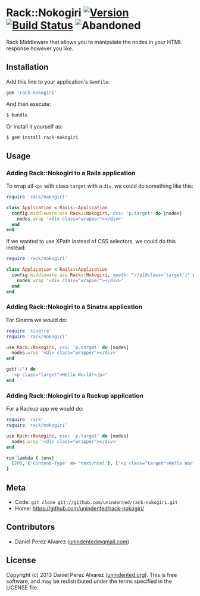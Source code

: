 # Rack::Nokogiri [![Version](https://img.shields.io/gem/v/rack-nokogiri.svg)](https://rubygems.org/gems/rack-nokogiri) [![Build Status](https://img.shields.io/travis/unindented/rack-nokogiri.svg)](http://travis-ci.org/unindented/rack-nokogiri) ![Abandoned](https://img.shields.io/badge/status-abandoned-red.svg)

Rack Middleware that allows you to manipulate the nodes in your HTML response however you like.


## Installation

Add this line to your application's `Gemfile`:

```ruby
gem 'rack-nokogiri'
```

And then execute:

```sh
$ bundle
```

Or install it yourself as:

```sh
$ gem install rack-nokogiri
```


## Usage

### Adding Rack::Nokogiri to a Rails application

To wrap all `<p>` with class `target` with a `div`, we could do something like this:

```ruby
require 'rack/nokogiri'

class Application < Rails::Application
  config.middleware.use Rack::Nokogiri, css: 'p.target' do |nodes|
    nodes.wrap '<div class="wrapper"></div>'
  end
end
```

If we wanted to use XPath instead of CSS selectors, we could do this instead:

```ruby
require 'rack/nokogiri'

class Application < Rails::Application
  config.middleware.use Rack::Nokogiri, xpath: "//p[@class='target']" do |nodes|
    nodes.wrap '<div class="wrapper"></div>'
  end
end
```

### Adding Rack::Nokogiri to a Sinatra application

For Sinatra we would do:

```ruby
require 'sinatra'
require 'rack/nokogiri'

use Rack::Nokogiri, css: 'p.target' do |nodes|
  nodes.wrap '<div class="wrapper"></div>'
end

get('/') do
  '<p class="target">Hello World!</p>'
end
```

### Adding Rack::Nokogiri to a Rackup application

For a Rackup app we would do:

```ruby
require 'rack'
require 'rack/nokogiri'

use Rack::Nokogiri, css: 'p.target' do |nodes|
  nodes.wrap '<div class="wrapper"></div>'
end

run lambda { |env|
  [200, {'Content-Type' => 'text/html'}, ['<p class="target">Hello World!</p>']]
}
```


## Meta

* Code: `git clone git://github.com/unindented/rack-nokogiri.git`
* Home: <https://github.com/unindented/rack-nokogiri/>


## Contributors

* Daniel Perez Alvarez ([unindented@gmail.com](mailto:unindented@gmail.com))


## License

Copyright (c) 2013 Daniel Perez Alvarez ([unindented.org](https://unindented.org/)). This is free software, and may be redistributed under the terms specified in the LICENSE file.
